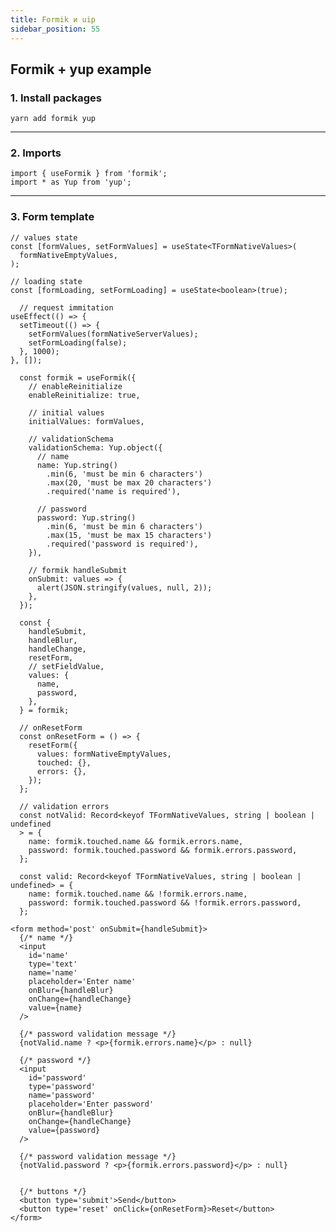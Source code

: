 ```yaml
---
title: Formik и uip
sidebar_position: 55
---
```


## Formik + yup example

### 1. Install packages

```yarn add formik yup```

---

### 2. Imports

```tsx
import { useFormik } from 'formik';
import * as Yup from 'yup';
```

---

### 3. Form template

```tsx
// values state
const [formValues, setFormValues] = useState<TFormNativeValues>(
  formNativeEmptyValues,
);

// loading state
const [formLoading, setFormLoading] = useState<boolean>(true);

  // request immitation
useEffect(() => {
  setTimeout(() => {
    setFormValues(formNativeServerValues);
    setFormLoading(false);
  }, 1000);
}, []);

  const formik = useFormik({
    // enableReinitialize
    enableReinitialize: true,

    // initial values
    initialValues: formValues,

    // validationSchema
    validationSchema: Yup.object({
      // name
      name: Yup.string()
        .min(6, 'must be min 6 characters')
        .max(20, 'must be max 20 characters')
        .required('name is required'),

      // password
      password: Yup.string()
        .min(6, 'must be min 6 characters')
        .max(15, 'must be max 15 characters')
        .required('password is required'),
    }),

    // formik handleSubmit
    onSubmit: values => {
      alert(JSON.stringify(values, null, 2));
    },
  });

  const {
    handleSubmit,
    handleBlur,
    handleChange,
    resetForm,
    // setFieldValue,
    values: {
      name,
      password,
    },
  } = formik;

  // onResetForm
  const onResetForm = () => {
    resetForm({
      values: formNativeEmptyValues,
      touched: {},
      errors: {},
    });
  };

  // validation errors
  const notValid: Record<keyof TFormNativeValues, string | boolean | undefined
  > = {
    name: formik.touched.name && formik.errors.name,
    password: formik.touched.password && formik.errors.password,
  };

  const valid: Record<keyof TFormNativeValues, string | boolean | undefined> = {
    name: formik.touched.name && !formik.errors.name,
    password: formik.touched.password && !formik.errors.password,
  };

<form method='post' onSubmit={handleSubmit}>
  {/* name */}
  <input
    id='name'
    type='text'
    name='name'
    placeholder='Enter name'
    onBlur={handleBlur}
    onChange={handleChange}
    value={name}
  />

  {/* password validation message */}
  {notValid.name ? <p>{formik.errors.name}</p> : null}

  {/* password */}
  <input
    id='password'
    type='password'
    name='password'
    placeholder='Enter password'
    onBlur={handleBlur}
    onChange={handleChange}
    value={password}
  />

  {/* password validation message */}
  {notValid.password ? <p>{formik.errors.password}</p> : null}


  {/* buttons */}
  <button type='submit'>Send</button>
  <button type='reset' onClick={onResetForm}>Reset</button>
</form>
```
